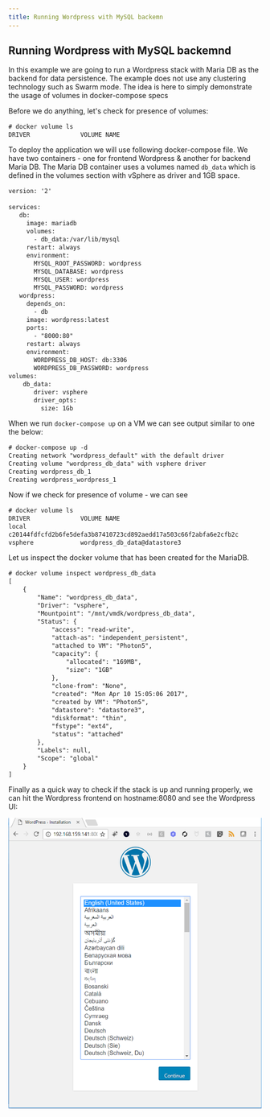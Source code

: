 ```yaml
---
title: Running Wordpress with MySQL backemn
---
```



## Running Wordpress with MySQL backemnd

In this example we are going to run a Wordpress stack with Maria DB as the backend for data persistence. The example does not use any clustering technology such as Swarm mode. The idea is here to simply demonstrate the usage of volumes in docker-compose specs

Before we do anything, let's check for presence of volumes:


```
# docker volume ls
DRIVER              VOLUME NAME
```


To deploy the application we will use following docker-compose file. We have two containers - one for frontend Wordpress & another for backend Maria DB. The Maria DB container uses a volumes named ```db_data``` which is defined in the volumes section with vSphere as driver and 1GB space.

```
version: '2'

services:
   db:
     image: mariadb
     volumes:
       - db_data:/var/lib/mysql
     restart: always
     environment:
       MYSQL_ROOT_PASSWORD: wordpress
       MYSQL_DATABASE: wordpress
       MYSQL_USER: wordpress
       MYSQL_PASSWORD: wordpress
   wordpress:
     depends_on:
       - db
     image: wordpress:latest
     ports:
       - "8000:80"
     restart: always
     environment:
       WORDPRESS_DB_HOST: db:3306
       WORDPRESS_DB_PASSWORD: wordpress
volumes:
    db_data:
       driver: vsphere
       driver_opts:
         size: 1Gb

```

When we run ```docker-compose up``` on a VM we can see output similar to one the below:

```
# docker-compose up -d
Creating network "wordpress_default" with the default driver
Creating volume "wordpress_db_data" with vsphere driver
Creating wordpress_db_1
Creating wordpress_wordpress_1
```


Now if we check for presence of volume - we can see

```
# docker volume ls
DRIVER              VOLUME NAME
local               c20144fdfcfd2b6fe5defa3b87410723cd892aedd17a503c66f2abfa6e2cfb2c
vsphere             wordpress_db_data@datastore3
```

Let us inspect the docker volume that has been created for the MariaDB.

```
# docker volume inspect wordpress_db_data
[
    {
        "Name": "wordpress_db_data",
        "Driver": "vsphere",
        "Mountpoint": "/mnt/vmdk/wordpress_db_data",
        "Status": {
            "access": "read-write",
            "attach-as": "independent_persistent",
            "attached to VM": "Photon5",
            "capacity": {
                "allocated": "169MB",
                "size": "1GB"
            },
            "clone-from": "None",
            "created": "Mon Apr 10 15:05:06 2017",
            "created by VM": "Photon5",
            "datastore": "datastore3",
            "diskformat": "thin",
            "fstype": "ext4",
            "status": "attached"
        },
        "Labels": null,
        "Scope": "global"
    }
]
```
Finally as a quick way to check if the stack is up and running properly, we can hit the Wordpress frontend on hostname:8080 and see the Wordpress UI:

![Image](images/picture5.png)
